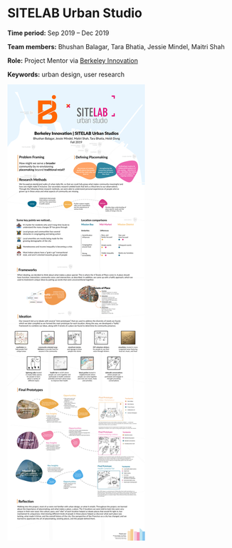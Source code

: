 # SITELAB Urban Studio

**Time period:** Sep 2019 – Dec 2019

**Team members:** Bhushan Balagar, Tara Bhatia, Jessie Mindel, Maitri Shah

**Role:** Project Mentor via [Berkeley Innovation](https://www.berkeleyinnovation.org/about-us) 

**Keywords:** urban design, user research


![case study](casestudy.png)

